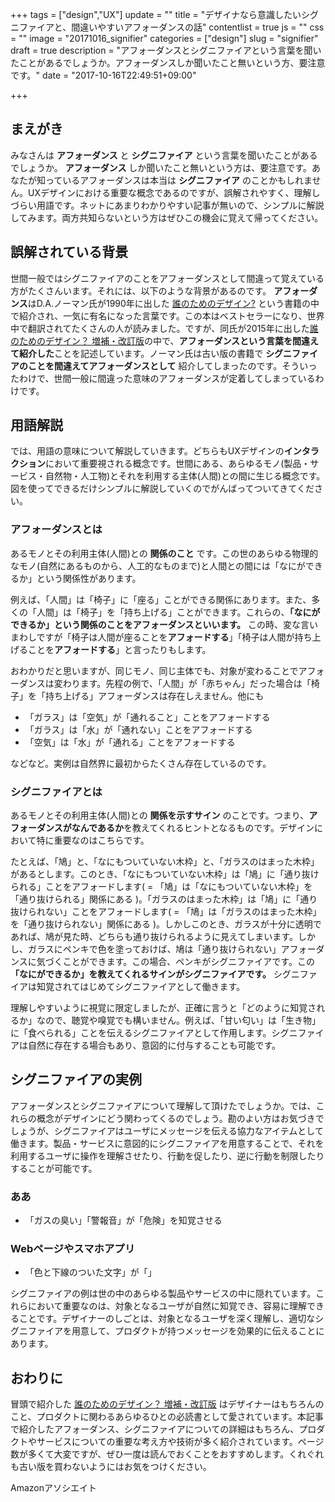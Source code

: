 +++
tags = ["design","UX"]
update = ""
title = "デザイナなら意識したいシグニファイアと、間違いやすいアフォーダンスの話"
contentlist = true
js = ""
css = ""
image = "20171016_signifier"
categories = ["design"]
slug = "signifier"
draft = true
description = "アフォーダンスとシグニファイアという言葉を聞いたことがあるでしょうか。アフォーダンスしか聞いたこと無いという方、要注意です。"
date = "2017-10-16T22:49:51+09:00"

+++

## まえがき
みなさんは **アフォーダンス** と **シグニファイア** という言葉を聞いたことがあるでしょうか。 <b>アフォーダンス</b> しか聞いたこと無いという方は、要注意です。あなたが知っているアフォーダンスは本当は <b>シグニファイア</b> のことかもしれません。UXデザインにおける重要な概念であるのですが、誤解されやすく、理解しづらい用語です。ネットにあまりわかりやすい記事が無いので、シンプルに解説してみます。両方共知らないという方はぜひこの機会に覚えて帰ってください。

## 誤解されている背景
世間一般ではシグニファイアのことをアフォーダンスとして間違って覚えている方がたくさんいます。それには、以下のような背景があるのです。
<b>アフォーダンス</b>はD.A.ノーマン氏が1990年に出した [誰のためのデザイン?](https://www.amazon.co.jp/dp/478850362X/ref=cm_sw_r_tw_dp_x_.Vl5zbYK2K00R) という書籍の中で紹介され、一気に有名になった言葉です。この本はベストセラーになり、世界中で翻訳されてたくさんの人が読みました。ですが、同氏が2015年に出した[誰のためのデザイン？ 増補・改訂版](https://www.amazon.co.jp/dp/4788514346/ref=cm_sw_r_tw_dp_x_8Vl5zbJKEJNT1)の中で、<b>アフォーダンスという言葉を間違えて紹介した</b>ことを記述しています。ノーマン氏は古い版の書籍で **シグニファイアのことを間違えてアフォーダンスとして** 紹介してしまったのです。そういったわけで、世間一般に間違った意味のアフォーダンスが定着してしまっているわけです。

## 用語解説
では、用語の意味について解説していきます。どちらもUXデザインの<b>インタラクション</b>において重要視される概念です。世間にある、あらゆるモノ(製品・サービス・自然物・人工物)とそれを利用する主体(人間)との間に生じる概念です。図を使ってできるだけシンプルに解説していくのでがんばってついてきてください。

### アフォーダンスとは
あるモノとその利用主体(人間)との **関係のこと** です。この世のあらゆる物理的なモノ(自然にあるものから、人工的なものまで)と人間との間には「なにができるか」という関係性があります。

例えば、「人間」は「椅子」に「座る」ことができる関係にあります。また、多くの「人間」は「椅子」を「持ち上げる」ことができます。これらの、**「なにができるか」という関係のことをアフォーダンスといいます。** この時、変な言いまわしですが「椅子は人間が座ることを<b>アフォードする</b>」「椅子は人間が持ち上げることを<b>アフォードする</b>」と言ったりもします。

おわかりだと思いますが、同じモノ、同じ主体でも、対象が変わることでアフォーダンスは変わります。先程の例で、「人間」が「赤ちゃん」だった場合は「椅子」を「持ち上げる」アフォーダンスは存在しえません。他にも

- 「ガラス」は「空気」が「通れること」ことをアフォードする
- 「ガラス」は「水」が「通れない」ことをアフォードする
- 「空気」は「水」が「通れる」ことをアフォードする

などなど。実例は自然界に最初からたくさん存在しているのです。

### シグニファイアとは
あるモノとその利用主体(人間)との **関係を示すサイン** のことです。つまり、<b>アフォーダンスがなんであるか</b>を教えてくれるヒントとなるものです。デザインにおいて特に重要なのはこちらです。

たとえば、「鳩」と、「なにもついていない木枠」と、「ガラスのはまった木枠」があるとします。このとき、「なにもついていない木枠」は「鳩」に「通り抜けられる」ことをアフォードします( = 「鳩」は「なにもついていない木枠」を「通り抜けられる」関係にある )。「ガラスのはまった木枠」は「鳩」に「通り抜けられない」ことをアフォードします( = 「鳩」は「ガラスのはまった木枠」を「通り抜けられない」関係にある )。しかしこのとき、ガラスが十分に透明であれば、鳩が見た時、どちらも通り抜けられるように見えてしまいます。しかし、ガラスにペンキで色を塗っておけば、鳩は「通り抜けられない」アフォーダンスに気づくことができます。この場合、ペンキがシグニファイアです。この **「なにができるか」を教えてくれるサインがシグニファイアです。** シグニファイアは知覚されてはじめてシグニファイアとして働きます。

理解しやすいように視覚に限定しましたが、正確に言うと「どのように知覚されるか」なので、聴覚や嗅覚でも構いません。例えば、「甘い匂い」は「生き物」に「食べられる」ことを伝えるシグニファイアとして作用します。シグニファイアは自然に存在する場合もあり、意図的に付与することも可能です。




## シグニファイアの実例
アフォーダンスとシグニファイアについて理解して頂けたでしょうか。では、これらの概念がデザインにどう関わってくるのでしょう。勘のよい方はお気づきでしょうが、シグニファイアはユーザにメッセージを伝える協力なアイテムとして働きます。製品・サービスに意図的にシグニファイアを用意することで、それを利用するユーザに操作を理解させたり、行動を促したり、逆に行動を制限したりすることが可能です。

### ああ

- 「ガスの臭い」「警報音」が「危険」を知覚させる

### Webページやスマホアプリ
- 「色と下線のついた文字」が「」


シグニファイアの例は世の中のあらゆる製品やサービスの中に隠れています。これらにおいて重要なのは、対象となるユーザが自然に知覚でき、容易に理解できることです。デザイナーのしごとは、対象となるユーザを深く理解し、適切なシグニファイアを用意して、プロダクトが持つメッセージを効果的に伝えることにあります。



## おわりに
冒頭で紹介した [誰のためのデザイン？ 増補・改訂版](https://www.amazon.co.jp/dp/4788514346/ref=cm_sw_r_tw_dp_x_8Vl5zbJKEJNT1) はデザイナーはもちろんのこと、プロダクトに関わるあらゆるひとの必読書として愛されています。本記事で紹介したアフォーダンス、シグニファイアについての詳細はもちろん、プロダクトやサービスについての重要な考え方や技術が多く紹介されています。ページ数が多くて大変ですが、ぜひ一度は読んでおくことをおすすめします。くれぐれも古い版を買わないようにはお気をつけください。

Amazonアソシエイト
